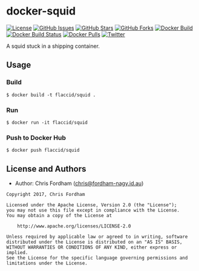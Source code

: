 # docker-squid

[![License][badge-license]][apache2]
[![GitHub Issues][badge-gh-issues]][gh-issues]
[![GitHub Stars][badge-gh-stars]][gh-stars]
[![GitHub Forks][badge-gh-forks]][gh-forks]
[![Docker Build][badge-docker-build]][docker-builds]
[![Docker Build Status][badge-docker-build-status]][docker-builds]
[![Docker Pulls][badge-docker-pulls]][docker-hub]
[![Twitter][badge-twitter]][tweet]

A squid stuck in a shipping container.

## Usage

### Build

    $ docker build -t flaccid/squid .

### Run

    $ docker run -it flaccid/squid

### Push to Docker Hub

    $ docker push flaccid/squid

License and Authors
-------------------
- Author: Chris Fordham (<chris@fordham-nagy.id.au>)

```text
Copyright 2017, Chris Fordham

Licensed under the Apache License, Version 2.0 (the "License");
you may not use this file except in compliance with the License.
You may obtain a copy of the License at

    http://www.apache.org/licenses/LICENSE-2.0

Unless required by applicable law or agreed to in writing, software
distributed under the License is distributed on an "AS IS" BASIS,
WITHOUT WARRANTIES OR CONDITIONS OF ANY KIND, either express or implied.
See the License for the specific language governing permissions and
limitations under the License.
```

[badge-license]: https://img.shields.io/badge/license-Apache%202-blue.svg
[badge-gh-issues]: https://img.shields.io/github/issues/flaccid/docker-squid.svg
[badge-gh-forks]: https://img.shields.io/github/forks/flaccid/docker-squid.svg
[badge-gh-stars]: https://img.shields.io/github/stars/flaccid/docker-squid.svg
[badge-docker-build]: https://img.shields.io/docker/automated/flaccid/squid.svg
[badge-docker-build-status]: https://img.shields.io/docker/build/flaccid/squid.svg
[badge-docker-pulls]: https://img.shields.io/docker/pulls/flaccid/squid.svg
[badge-twitter]: https://img.shields.io/twitter/url/https/github.com/flaccid/docker-squid.svg?style=social
[gh-issues]: https://github.com/flaccid/docker-squid/issues
[gh-stars]: https://github.com/flaccid/docker-squid/stargazers
[gh-forks]: https://github.com/flaccid/docker-squid/network
[docker-builds]: https://hub.docker.com/r/flaccid/squid/builds/
[docker-hub]: https://registry.hub.docker.com/u/flaccid/squid/
[apache2]: https://www.apache.org/licenses/LICENSE-2.0
[tweet]: https://twitter.com/intent/tweet?text=check%20out%20https://goo.gl/KS5vis&url=%5Bobject%20Object%5D
